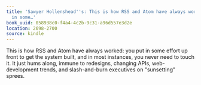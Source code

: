 ```yaml
---
title: 'Sawyer Hollenshead''s: This is how RSS and Atom have always worked: you put
  in some…'
book_uuid: 058938c0-f4a4-4c2b-9c31-a96d557e3d2e
location: 2698-2700
source: kindle
---
```


This is how RSS and Atom have always worked: you put in some effort up front to get the system built, and in most instances, you never need to touch it. It just hums along, immune to redesigns, changing APIs, web-development trends, and slash-and-burn executives on "sunsetting" sprees.